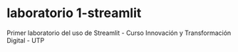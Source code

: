 # laboratorio 1-streamlit
Primer laboratorio del uso de Streamlit - Curso Innovación y Transformación Digital - UTP

